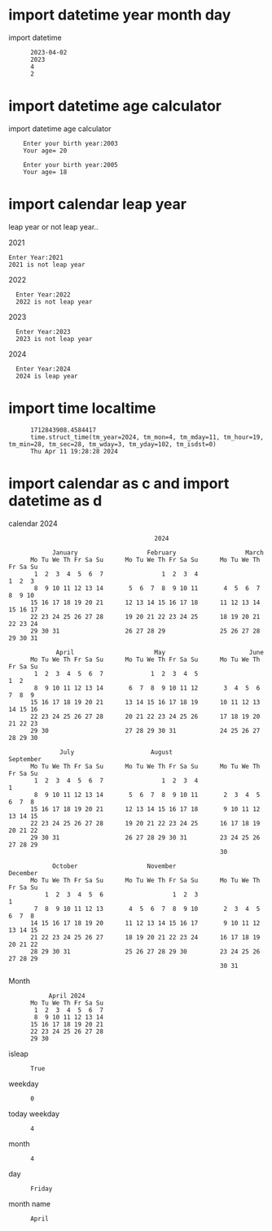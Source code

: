 # import datetime year month day
import datetime

          2023-04-02
          2023
          4
          2
# import datetime age calculator
import datetime age calculator

        Enter your birth year:2003
        Your age= 20
        
        Enter your birth year:2005
        Your age= 18
        
# import calendar leap year
leap year or not leap year.. 

 2021
 
    Enter Year:2021
    2021 is not leap year
2022

      Enter Year:2022
      2022 is not leap year
2023

      Enter Year:2023
      2023 is not leap year
2024

      Enter Year:2024
      2024 is leap year
      
# import time localtime

          1712843908.4584417
          time.struct_time(tm_year=2024, tm_mon=4, tm_mday=11, tm_hour=19, tm_min=28, tm_sec=28, tm_wday=3, tm_yday=102, tm_isdst=0)
          Thu Apr 11 19:28:28 2024
          
# import calendar as c and import datetime as d      
calendar 2024

                                            2024
          
                January                   February                   March
          Mo Tu We Th Fr Sa Su      Mo Tu We Th Fr Sa Su      Mo Tu We Th Fr Sa Su
           1  2  3  4  5  6  7                1  2  3  4                   1  2  3
           8  9 10 11 12 13 14       5  6  7  8  9 10 11       4  5  6  7  8  9 10
          15 16 17 18 19 20 21      12 13 14 15 16 17 18      11 12 13 14 15 16 17
          22 23 24 25 26 27 28      19 20 21 22 23 24 25      18 19 20 21 22 23 24
          29 30 31                  26 27 28 29               25 26 27 28 29 30 31
          
                 April                      May                       June
          Mo Tu We Th Fr Sa Su      Mo Tu We Th Fr Sa Su      Mo Tu We Th Fr Sa Su
           1  2  3  4  5  6  7             1  2  3  4  5                      1  2
           8  9 10 11 12 13 14       6  7  8  9 10 11 12       3  4  5  6  7  8  9
          15 16 17 18 19 20 21      13 14 15 16 17 18 19      10 11 12 13 14 15 16
          22 23 24 25 26 27 28      20 21 22 23 24 25 26      17 18 19 20 21 22 23
          29 30                     27 28 29 30 31            24 25 26 27 28 29 30
          
                  July                     August                  September
          Mo Tu We Th Fr Sa Su      Mo Tu We Th Fr Sa Su      Mo Tu We Th Fr Sa Su
           1  2  3  4  5  6  7                1  2  3  4                         1
           8  9 10 11 12 13 14       5  6  7  8  9 10 11       2  3  4  5  6  7  8
          15 16 17 18 19 20 21      12 13 14 15 16 17 18       9 10 11 12 13 14 15
          22 23 24 25 26 27 28      19 20 21 22 23 24 25      16 17 18 19 20 21 22
          29 30 31                  26 27 28 29 30 31         23 24 25 26 27 28 29
                                                              30
          
                October                   November                  December
          Mo Tu We Th Fr Sa Su      Mo Tu We Th Fr Sa Su      Mo Tu We Th Fr Sa Su
              1  2  3  4  5  6                   1  2  3                         1
           7  8  9 10 11 12 13       4  5  6  7  8  9 10       2  3  4  5  6  7  8
          14 15 16 17 18 19 20      11 12 13 14 15 16 17       9 10 11 12 13 14 15
          21 22 23 24 25 26 27      18 19 20 21 22 23 24      16 17 18 19 20 21 22
          28 29 30 31               25 26 27 28 29 30         23 24 25 26 27 28 29
                                                              30 31
Month
            
               April 2024
          Mo Tu We Th Fr Sa Su
           1  2  3  4  5  6  7
           8  9 10 11 12 13 14
          15 16 17 18 19 20 21
          22 23 24 25 26 27 28
          29 30
isleap
          
          True
weekday
          
          0
today weekday

          4
month

          4
day

          Friday
month name
          
          April

